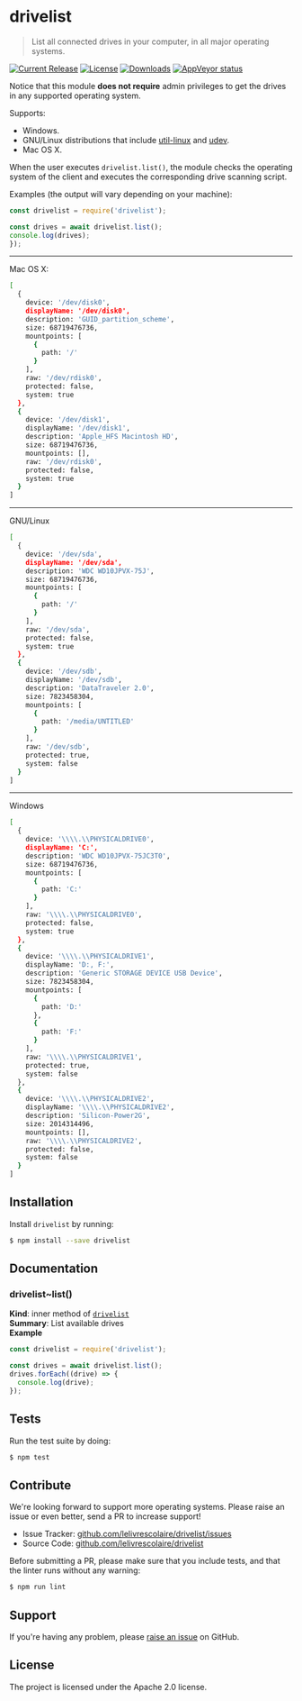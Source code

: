 <!-- Make sure you edit doc/README.hbs rather than README.md because the latter is auto-generated -->

drivelist
=========

> List all connected drives in your computer, in all major operating systems.

[![Current Release](https://img.shields.io/npm/v/drivelist.svg?style=flat-square)](https://npmjs.com/package/drivelist)
[![License](https://img.shields.io/npm/l/drivelist.svg?style=flat-square)](https://npmjs.com/package/drivelist)
[![Downloads](https://img.shields.io/npm/dm/drivelist.svg?style=flat-square)](https://npmjs.com/package/drivelist)
[![AppVeyor status](https://img.shields.io/appveyor/ci/mderrier/drivelist/master.svg?style=flat-square&label=windows)](https://ci.appveyor.com/project/mderrier/drivelist/branch/master)

Notice that this module **does not require** admin privileges to get the drives in any supported operating system.

Supports:

- Windows.
- GNU/Linux distributions that include [util-linux](https://github.com/karelzak/util-linux) and [udev](https://wiki.archlinux.org/index.php/udev).
- Mac OS X.

When the user executes `drivelist.list()`, the module checks the operating
system of the client and executes the corresponding drive scanning script.

Examples (the output will vary depending on your machine):

```js
const drivelist = require('drivelist');

const drives = await drivelist.list();
console.log(drives);
});
```

***

Mac OS X:

```sh
[
  {
    device: '/dev/disk0',
    displayName: '/dev/disk0',
    description: 'GUID_partition_scheme',
    size: 68719476736,
    mountpoints: [
      {
        path: '/'
      }
    ],
    raw: '/dev/rdisk0',
    protected: false,
    system: true
  },
  {
    device: '/dev/disk1',
    displayName: '/dev/disk1',
    description: 'Apple_HFS Macintosh HD',
    size: 68719476736,
    mountpoints: [],
    raw: '/dev/rdisk0',
    protected: false,
    system: true
  }
]
```

***

GNU/Linux

```sh
[
  {
    device: '/dev/sda',
    displayName: '/dev/sda',
    description: 'WDC WD10JPVX-75J',
    size: 68719476736,
    mountpoints: [
      {
        path: '/'
      }
    ],
    raw: '/dev/sda',
    protected: false,
    system: true
  },
  {
    device: '/dev/sdb',
    displayName: '/dev/sdb',
    description: 'DataTraveler 2.0',
    size: 7823458304,
    mountpoints: [
      {
        path: '/media/UNTITLED'
      }
    ],
    raw: '/dev/sdb',
    protected: true,
    system: false
  }
]
```

***

Windows

```sh
[
  {
    device: '\\\\.\\PHYSICALDRIVE0',
    displayName: 'C:',
    description: 'WDC WD10JPVX-75JC3T0',
    size: 68719476736,
    mountpoints: [
      {
        path: 'C:'
      }
    ],
    raw: '\\\\.\\PHYSICALDRIVE0',
    protected: false,
    system: true
  },
  {
    device: '\\\\.\\PHYSICALDRIVE1',
    displayName: 'D:, F:',
    description: 'Generic STORAGE DEVICE USB Device',
    size: 7823458304,
    mountpoints: [
      {
        path: 'D:'
      },
      {
        path: 'F:'
      }
    ],
    raw: '\\\\.\\PHYSICALDRIVE1',
    protected: true,
    system: false
  },
  {
    device: '\\\\.\\PHYSICALDRIVE2',
    displayName: '\\\\.\\PHYSICALDRIVE2',
    description: 'Silicon-Power2G',
    size: 2014314496,
    mountpoints: [],
    raw: '\\\\.\\PHYSICALDRIVE2',
    protected: false,
    system: false
  }
]
```

Installation
------------

Install `drivelist` by running:

```sh
$ npm install --save drivelist
```

Documentation
-------------

<a name="module_drivelist..list"></a>

### drivelist~list()
**Kind**: inner method of [<code>drivelist</code>](#module_drivelist)  
**Summary**: List available drives  
**Example**  
```js
const drivelist = require('drivelist');

const drives = await drivelist.list();
drives.forEach((drive) => {
  console.log(drive);
});
```

Tests
-----

Run the test suite by doing:

```sh
$ npm test
```

Contribute
----------

We're looking forward to support more operating systems. Please raise an issue or even better, send a PR to increase support!

- Issue Tracker: [github.com/lelivrescolaire/drivelist/issues](https://github.com/lelivrescolaire/drivelist/issues)
- Source Code: [github.com/lelivrescolaire/drivelist](https://github.com/lelivrescolaire/drivelist)

Before submitting a PR, please make sure that you include tests, and that the linter runs without any warning:

```sh
$ npm run lint
```

Support
-------

If you're having any problem, please [raise an issue](https://github.com/lelivrescolaire/drivelist/issues/new) on GitHub.

License
-------

The project is licensed under the Apache 2.0 license.

[yaml]: http://yaml.org
